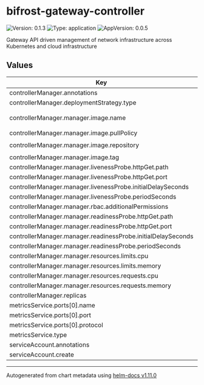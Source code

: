 # bifrost-gateway-controller

![Version: 0.1.3](https://img.shields.io/badge/Version-0.1.3-informational?style=flat-square) ![Type: application](https://img.shields.io/badge/Type-application-informational?style=flat-square) ![AppVersion: 0.0.5](https://img.shields.io/badge/AppVersion-0.0.5-informational?style=flat-square)

Gateway API driven management of network infrastructure across Kubernetes and cloud infrastructure

## Values

| Key | Type | Default | Description |
|-----|------|---------|-------------|
| controllerManager.annotations | object | `{}` |  |
| controllerManager.deploymentStrategy.type | string | `"Recreate"` |  |
| controllerManager.manager.image.name | string | `"bifrost-gateway-controller"` |  |
| controllerManager.manager.image.pullPolicy | string | `"IfNotPresent"` |  |
| controllerManager.manager.image.repository | string | `"ghcr.io/tv2-oss"` |  |
| controllerManager.manager.image.tag | string | `"latest"` |  |
| controllerManager.manager.livenessProbe.httpGet.path | string | `"/healthz"` |  |
| controllerManager.manager.livenessProbe.httpGet.port | int | `8081` |  |
| controllerManager.manager.livenessProbe.initialDelaySeconds | int | `15` |  |
| controllerManager.manager.livenessProbe.periodSeconds | int | `20` |  |
| controllerManager.manager.rbac.additionalPermissions | list | `[]` |  |
| controllerManager.manager.readinessProbe.httpGet.path | string | `"/readyz"` |  |
| controllerManager.manager.readinessProbe.httpGet.port | int | `8081` |  |
| controllerManager.manager.readinessProbe.initialDelaySeconds | int | `5` |  |
| controllerManager.manager.readinessProbe.periodSeconds | int | `10` |  |
| controllerManager.manager.resources.limits.cpu | string | `"500m"` |  |
| controllerManager.manager.resources.limits.memory | string | `"128Mi"` |  |
| controllerManager.manager.resources.requests.cpu | string | `"10m"` |  |
| controllerManager.manager.resources.requests.memory | string | `"64Mi"` |  |
| controllerManager.replicas | int | `1` |  |
| metricsService.ports[0].name | string | `"http"` |  |
| metricsService.ports[0].port | int | `8080` |  |
| metricsService.ports[0].protocol | string | `"TCP"` |  |
| metricsService.type | string | `"ClusterIP"` |  |
| serviceAccount.annotations | object | `{}` |  |
| serviceAccount.create | bool | `true` |  |

----------------------------------------------
Autogenerated from chart metadata using [helm-docs v1.11.0](https://github.com/norwoodj/helm-docs/releases/v1.11.0)
